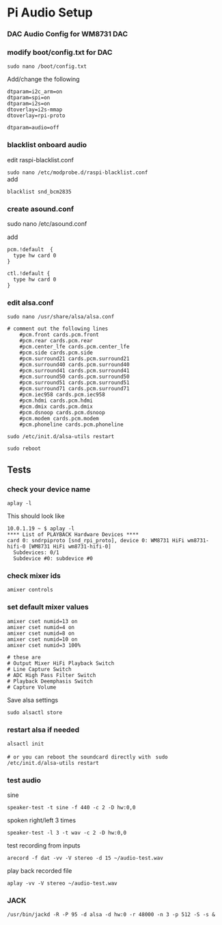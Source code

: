# Pi Audio Setup

### DAC Audio Config for WM8731 DAC

### modify boot/config.txt for DAC 

`sudo nano /boot/config.txt`

Add/change the following
```
dtparam=i2c_arm=on
dtparam=spi=on
dtparam=i2s=on
dtoverlay=i2s-mmap
dtoverlay=rpi-proto

dtparam=audio=off 
```

### blacklist onboard audio
edit  raspi-blacklist.conf 

`sudo nano /etc/modprobe.d/raspi-blacklist.conf`  
add  
```
blacklist snd_bcm2835
```


### create asound.conf
sudo nano /etc/asound.conf

add  
```
pcm.!default  {
  type hw card 0
}

ctl.!default {
  type hw card 0
}
```

### edit alsa.conf  
`sudo nano /usr/share/alsa/alsa.conf `

```
# comment out the following lines
	#pcm.front cards.pcm.front
	#pcm.rear cards.pcm.rear
	#pcm.center_lfe cards.pcm.center_lfe
	#pcm.side cards.pcm.side
	#pcm.surround21 cards.pcm.surround21
	#pcm.surround40 cards.pcm.surround40
	#pcm.surround41 cards.pcm.surround41
	#pcm.surround50 cards.pcm.surround50
	#pcm.surround51 cards.pcm.surround51
	#pcm.surround71 cards.pcm.surround71
	#pcm.iec958 cards.pcm.iec958
	#pcm.hdmi cards.pcm.hdmi
	#pcm.dmix cards.pcm.dmix
	#pcm.dsnoop cards.pcm.dsnoop
	#pcm.modem cards.pcm.modem
	#pcm.phoneline cards.pcm.phoneline
```
	
`sudo /etc/init.d/alsa-utils restart`  

`sudo reboot`

## Tests

### check your device name  
`aplay -l `

This should look like  
```
10.0.1.19 ~ $ aplay -l
**** List of PLAYBACK Hardware Devices ****
card 0: sndrpiproto [snd_rpi_proto], device 0: WM8731 HiFi wm8731-hifi-0 [WM8731 HiFi wm8731-hifi-0]
  Subdevices: 0/1
  Subdevice #0: subdevice #0
```

### check mixer ids  
`amixer controls`


### set default mixer values
```
amixer cset numid=13 on
amixer cset numid=4 on 
amixer cset numid=8 on 
amixer cset numid=10 on 
amixer cset numid=3 100% 

# these are 
# Output Mixer HiFi Playback Switch
# Line Capture Switch 
# ADC High Pass Filter Switch
# Playback Deemphasis Switch
# Capture Volume

```
Save alsa settings  

`sudo alsactl store` 


### restart alsa if needed
`alsactl init`

`# or you can reboot the soundcard directly with `
`sudo /etc/init.d/alsa-utils restart`

### test audio  
sine  
```
speaker-test -t sine -f 440 -c 2 -D hw:0,0
```
spoken right/left 3 times  
```
speaker-test -l 3 -t wav -c 2 -D hw:0,0
```
test recording from inputs  
```
arecord -f dat -vv -V stereo -d 15 ~/audio-test.wav
```
play back recorded file  
```
aplay -vv -V stereo ~/audio-test.wav
```  


### JACK

`/usr/bin/jackd -R -P 95 -d alsa -d hw:0 -r 48000 -n 3 -p 512 -S -s &`

